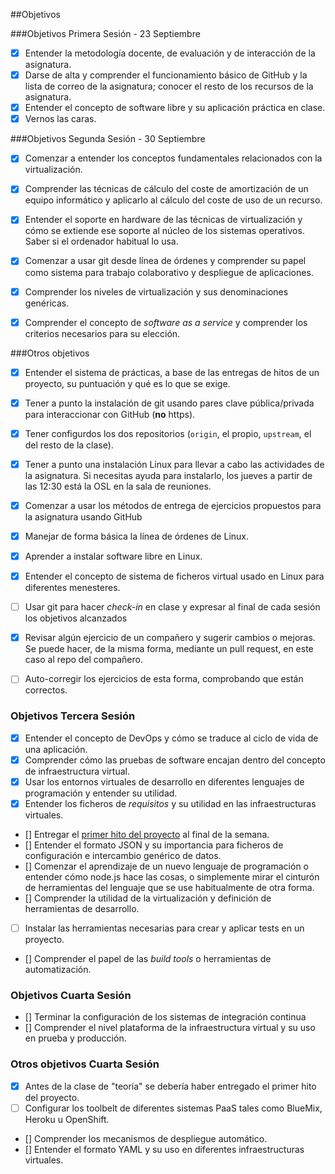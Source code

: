 ##Objetivos

###Objetivos Primera Sesión - 23 Septiembre

 - [x] Entender la metodología docente, de evaluación y de interacción de la asignatura.
 - [x] Darse de alta y comprender el funcionamiento básico de GitHub y la lista de correo de la asignatura; conocer el resto de los recursos de la asignatura.
 - [x] Entender el concepto de software libre y su aplicación práctica en clase.
 - [x] Vernos las caras.

###Objetivos Segunda Sesión - 30 Septiembre

  - [x] Comenzar a entender los conceptos fundamentales relacionados con la virtualización.
  - [x] Comprender las técnicas de cálculo del coste de amortización de un equipo informático y aplicarlo al cálculo del coste de uso de un recurso.
  - [x] Entender el soporte en hardware de las técnicas de virtualización y cómo se extiende ese soporte al núcleo de los sistemas operativos. Saber si el
ordenador habitual lo usa.
  - [x] Comenzar a usar git desde línea de órdenes y comprender su papel como sistema para trabajo colaborativo y despliegue de aplicaciones.
  - [x] Comprender los niveles de virtualización y sus denominaciones genéricas.
  - [x] Comprender el concepto de *software as a service* y comprender los criterios necesarios para su elección.


###Otros objetivos

  - [x] Entender el sistema de prácticas, a base de las entregas de hitos de un proyecto, su puntuación y qué es lo que se exige.
  - [x] Tener a punto la instalación de git usando pares clave pública/privada para interaccionar con GitHub (**no** https).
  - [x] Tener configurdos los dos repositorios (`origin`, el propio, `upstream`, el del resto de la clase).
  - [x] Tener a punto una instalación Linux para llevar a cabo las actividades de la asignatura. Si necesitas ayuda para instalarlo, los jueves a partir de las
12:30 está la OSL en la sala de reuniones.
  - [x] Comenzar a usar los métodos de entrega de ejercicios propuestos para la asignatura usando GitHub
  - [x] Manejar de forma básica la línea de órdenes de Linux.
  - [x] Aprender a instalar software libre en Linux.
  - [x] Entender el concepto de sistema de ficheros virtual usado en Linux para diferentes menesteres.
  - [ ] Usar git para hacer *check-in* en clase y expresar al final de cada sesión los objetivos alcanzados
  - [x] Revisar algún ejercicio de un compañero y sugerir cambios o mejoras. Se puede hacer, de la misma forma, mediante un pull request, en este caso al repo del compañero.
  - [ ] Auto-corregir los ejercicios de esta forma, comprobando que están correctos.



### Objetivos Tercera Sesión

  - [x] Entender el concepto de DevOps y cómo se traduce al ciclo de vida de una aplicación.
  - [x] Comprender cómo las pruebas de software encajan dentro del concepto de infraestructura virtual.
  - [x] Usar los entornos virtuales de desarrollo en diferentes lenguajes de programación y entender su utilidad.
  - [x] Entender los ficheros de *requisitos* y su utilidad en las infraestructuras virtuales.
  - [] Entregar el [primer hito del proyecto](http://jj.github.io/IV/documentos/practicas/1.Infraestructura) al final de la semana.
  - [] Entender el formato JSON y su importancia para ficheros de configuración e intercambio genérico de datos.
  - [] Comenzar el aprendizaje de un nuevo lenguaje de programación o entender cómo node.js hace las cosas, o simplemente mirar el cinturón de herramientas del lenguaje que se use habitualmente de otra forma.
  - [] Comprender la utilidad de la virtualización y definición de herramientas de desarrollo.
  - [ ] Instalar las herramientas necesarias para crear y aplicar tests en un proyecto.
  - [] Comprender el papel de las *build tools* o herramientas de automatización.


### Objetivos Cuarta Sesión

  - [] Terminar la configuración de los sistemas de integración continua
  - [] Comprender el nivel plataforma de la infraestructura virtual y su uso en prueba y producción.



### Otros objetivos Cuarta Sesión

  - [x] Antes de la clase de "teoría" se debería haber entregado el primer hito del proyecto.
  - [ ] Configurar los toolbelt de diferentes sistemas PaaS tales como BlueMix, Heroku u OpenShift.
  - [] Comprender los mecanismos de despliegue automático.
  - [] Entender el formato YAML y su uso en diferentes infraestructuras virtuales.
